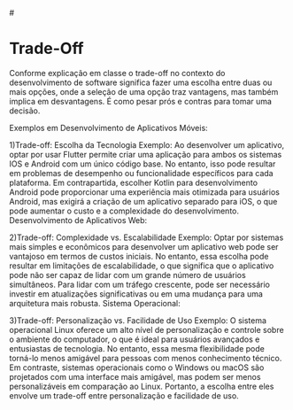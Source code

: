 #<h1>Trade-Off</h1>

Conforme explicação em classe o trade-off no contexto do desenvolvimento de software significa fazer uma escolha entre duas ou mais opções, onde a seleção de uma opção traz vantagens, mas também implica em desvantagens. É como pesar prós e contras para tomar uma decisão.

Exemplos em Desenvolvimento de Aplicativos Móveis:

1)Trade-off: Escolha da Tecnologia
Exemplo: Ao desenvolver um aplicativo, optar por usar Flutter permite criar uma aplicação para ambos os sistemas IOS e Android com um único código base. No entanto, isso pode resultar em problemas de desempenho ou funcionalidade específicos para cada plataforma. Em contrapartida, escolher Kotlin para desenvolvimento Android pode proporcionar uma experiência mais otimizada para usuários Android, mas exigirá a criação de um aplicativo separado para iOS, o que pode aumentar o custo e a complexidade do desenvolvimento.
Desenvolvimento de Aplicativos Web:

2)Trade-off: Complexidade vs. Escalabilidade
Exemplo: Optar por sistemas mais simples e econômicos para desenvolver um aplicativo web pode ser vantajoso em termos de custos iniciais. No entanto, essa escolha pode resultar em limitações de escalabilidade, o que significa que o aplicativo pode não ser capaz de lidar com um grande número de usuários simultâneos. Para lidar com um tráfego crescente, pode ser necessário investir em atualizações significativas ou em uma mudança para uma arquitetura mais robusta.
Sistema Operacional:

3)Trade-off: Personalização vs. Facilidade de Uso
Exemplo: O sistema operacional Linux oferece um alto nível de personalização e controle sobre o ambiente do computador, o que é ideal para usuários avançados e entusiastas de tecnologia. No entanto, essa mesma flexibilidade pode torná-lo menos amigável para pessoas com menos conhecimento técnico. Em contraste, sistemas operacionais como o Windows ou macOS são projetados com uma interface mais amigável, mas podem ser menos personalizáveis em comparação ao Linux. Portanto, a escolha entre eles envolve um trade-off entre personalização e facilidade de uso.

